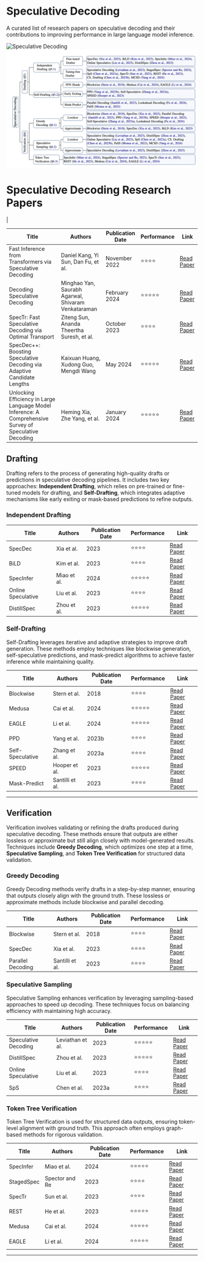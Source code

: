 # Speculative Decoding 

A curated list of research papers on speculative decoding and their contributions to improving performance in large language model inference.


![Speculative Decoding](speculative_decoding_taxanomy.jpg)
![alt text](speculative_decoding_taxanomy.png)
# Speculative Decoding Research Papers
| 

**Title**                                                                                   | **Authors**                                     | **Publication Date** | **Performance** | **Link**                                                                                   |
|--------------------------------------------------------------------------------------------|------------------------------------------------|----------------------|-----------------|-------------------------------------------------------------------------------------------|
| Fast Inference from Transformers via Speculative Decoding                                  | Daniel Kang, Yi Sun, Dan Fu, et al.            | November 2022        | ⭐⭐⭐⭐           | [Read Paper](https://arxiv.org/abs/2211.17192)                                             |
| Decoding Speculative Decoding                                                              | Minghao Yan, Saurabh Agarwal, Shivaram Venkataraman | February 2024       | ⭐⭐⭐⭐⭐          | [Read Paper](https://arxiv.org/abs/2402.01528)                                             |
| SpecTr: Fast Speculative Decoding via Optimal Transport                                    | Ziteng Sun, Ananda Theertha Suresh, et al.     | October 2023         | ⭐⭐⭐⭐           | [Read Paper](https://arxiv.org/abs/2310.15141)                                             |
| SpecDec++: Boosting Speculative Decoding via Adaptive Candidate Lengths                    | Kaixuan Huang, Xudong Guo, Mengdi Wang         | May 2024             | ⭐⭐⭐⭐⭐          | [Read Paper](https://arxiv.org/abs/2405.19715)                                             |
| Unlocking Efficiency in Large Language Model Inference: A Comprehensive Survey of Speculative Decoding | Heming Xia, Zhe Yang, et al.                   | January 2024         | ⭐⭐⭐⭐⭐          | [Read Paper](https://arxiv.org/abs/2401.07851)                                             |




## Drafting

Drafting refers to the process of generating high-quality drafts or predictions in speculative decoding pipelines. It includes two key approaches: **Independent Drafting**, which relies on pre-trained or fine-tuned models for drafting, and **Self-Drafting**, which integrates adaptive mechanisms like early exiting or mask-based predictions to refine outputs.

### Independent Drafting
| **Title**                                   | **Authors**           | **Publication Date** | **Performance** | **Link**                                   |
|---------------------------------------------|-----------------------|----------------------|-----------------|--------------------------------------------|
| SpecDec                                     | Xia et al.            | 2023                 | ⭐⭐⭐⭐           | [Read Paper](https://arxiv.org/abs/2211.17192) |
| BiLD                                        | Kim et al.            | 2023                 | ⭐⭐⭐⭐           | [Read Paper](https://example.com)          |
| SpecInfer                                   | Miao et al.           | 2024                 | ⭐⭐⭐⭐⭐          | [Read Paper](https://example.com)          |
| Online Speculative                          | Liu et al.            | 2023                 | ⭐⭐⭐⭐           | [Read Paper](https://example.com)          |
| DistillSpec                                 | Zhou et al.           | 2023                 | ⭐⭐⭐⭐⭐          | [Read Paper](https://example.com)          |

### Self-Drafting
Self-Drafting leverages iterative and adaptive strategies to improve draft generation. These methods employ techniques like blockwise generation, self-speculative predictions, and mask-predict algorithms to achieve faster inference while maintaining quality.

| **Title**                                   | **Authors**           | **Publication Date** | **Performance** | **Link**                                   |
|---------------------------------------------|-----------------------|----------------------|-----------------|--------------------------------------------|
| Blockwise                                   | Stern et al.          | 2018                 | ⭐⭐⭐⭐           | [Read Paper](https://example.com)          |
| Medusa                                      | Cai et al.            | 2024                 | ⭐⭐⭐⭐⭐          | [Read Paper](https://example.com)          |
| EAGLE                                       | Li et al.             | 2024                 | ⭐⭐⭐⭐⭐          | [Read Paper](https://example.com)          |
| PPD                                         | Yang et al.           | 2023b                | ⭐⭐⭐⭐           | [Read Paper](https://example.com)          |
| Self-Speculative                            | Zhang et al.          | 2023a                | ⭐⭐⭐⭐           | [Read Paper](https://example.com)          |
| SPEED                                       | Hooper et al.         | 2023                 | ⭐⭐⭐⭐⭐          | [Read Paper](https://example.com)          |
| Mask-Predict                                | Santilli et al.       | 2023                 | ⭐⭐⭐⭐           | [Read Paper](https://example.com)          |

---

## Verification

Verification involves validating or refining the drafts produced during speculative decoding. These methods ensure that outputs are either lossless or approximate but still align closely with model-generated results. Techniques include **Greedy Decoding**, which optimizes one step at a time, **Speculative Sampling**, and **Token Tree Verification** for structured data validation.

### Greedy Decoding
Greedy Decoding methods verify drafts in a step-by-step manner, ensuring that outputs closely align with the ground truth. These lossless or approximate methods include blockwise and parallel decoding.

| **Title**                                   | **Authors**           | **Publication Date** | **Performance** | **Link**                                   |
|---------------------------------------------|-----------------------|----------------------|-----------------|--------------------------------------------|
| Blockwise                                   | Stern et al.          | 2018                 | ⭐⭐⭐⭐           | [Read Paper](https://example.com)          |
| SpecDec                                     | Xia et al.            | 2023                 | ⭐⭐⭐⭐           | [Read Paper](https://example.com)          |
| Parallel Decoding                           | Santilli et al.       | 2023                 | ⭐⭐⭐⭐           | [Read Paper](https://example.com)          |

### Speculative Sampling
Speculative Sampling enhances verification by leveraging sampling-based approaches to speed up decoding. These techniques focus on balancing efficiency with maintaining high accuracy.

| **Title**                                   | **Authors**           | **Publication Date** | **Performance** | **Link**                                   |
|---------------------------------------------|-----------------------|----------------------|-----------------|--------------------------------------------|
| Speculative Decoding                        | Leviathan et al.      | 2023                 | ⭐⭐⭐⭐⭐          | [Read Paper](https://example.com)          |
| DistillSpec                                 | Zhou et al.           | 2023                 | ⭐⭐⭐⭐⭐          | [Read Paper](https://example.com)          |
| Online Speculative                          | Liu et al.            | 2023                 | ⭐⭐⭐⭐           | [Read Paper](https://example.com)          |
| SpS                                         | Chen et al.           | 2023a                | ⭐⭐⭐⭐           | [Read Paper](https://example.com)          |

### Token Tree Verification
Token Tree Verification is used for structured data outputs, ensuring token-level alignment with ground truth. This approach often employs graph-based methods for rigorous validation.

| **Title**                                   | **Authors**           | **Publication Date** | **Performance** | **Link**                                   |
|---------------------------------------------|-----------------------|----------------------|-----------------|--------------------------------------------|
| SpecInfer                                   | Miao et al.           | 2024                 | ⭐⭐⭐⭐⭐          | [Read Paper](https://example.com)          |
| StagedSpec                                  | Spector and Re        | 2023                 | ⭐⭐⭐⭐           | [Read Paper](https://example.com)          |
| SpecTr                                      | Sun et al.            | 2023                 | ⭐⭐⭐⭐           | [Read Paper](https://example.com)          |
| REST                                        | He et al.             | 2023                 | ⭐⭐⭐⭐⭐          | [Read Paper](https://example.com)          |
| Medusa                                      | Cai et al.            | 2024                 | ⭐⭐⭐⭐⭐          | [Read Paper](https://example.com)          |
| EAGLE                                       | Li et al.             | 2024                 | ⭐⭐⭐⭐⭐          | [Read Paper](https://example.com)          |

---